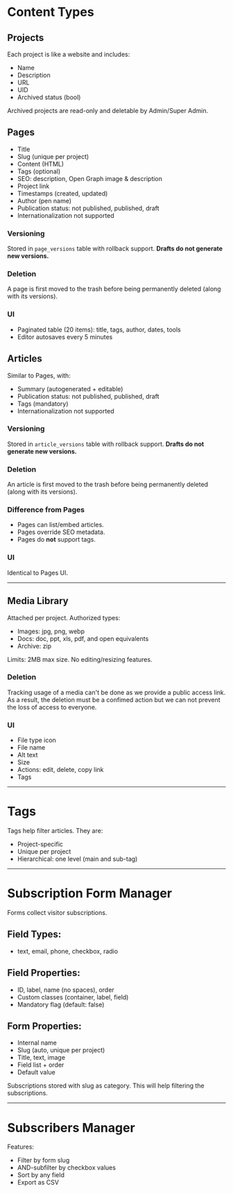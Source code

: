 # Content Types

## Projects

Each project is like a website and includes:

* Name
* Description
* URL
* UID
* Archived status (bool)

Archived projects are read-only and deletable by Admin/Super Admin.

## Pages

* Title
* Slug (unique per project)
* Content (HTML)
* Tags (optional)
* SEO: description, Open Graph image & description
* Project link
* Timestamps (created, updated)
* Author (pen name)
* Publication status: not published, published, draft
* Internationalization not supported

### Versioning

Stored in `page_versions` table with rollback support. **Drafts do not generate new versions.**

### Deletion

A page is first moved to the trash before being permanently deleted (along with its versions).

### UI

* Paginated table (20 items): title, tags, author, dates, tools
* Editor autosaves every 5 minutes

## Articles

Similar to Pages, with:

* Summary (autogenerated + editable)
* Publication status: not published, published, draft
* Tags (mandatory)
* Internationalization not supported

### Versioning

Stored in `article_versions` table with rollback support. **Drafts do not generate new versions.**

### Deletion

An article is first moved to the trash before being permanently deleted (along with its versions).

### Difference from Pages

* Pages can list/embed articles.
* Pages override SEO metadata.
* Pages do **not** support tags.

### UI

Identical to Pages UI.

---

## Media Library

Attached per project. Authorized types:

* Images: jpg, png, webp
* Docs: doc, ppt, xls, pdf, and open equivalents
* Archive: zip

Limits: 2MB max size. No editing/resizing features.

### Deletion

Tracking usage of a media can't be done as we provide a public access link. As a result, the deletion must be a confimed action but we can not prevent the loss of access to everyone.

### UI 

* File type icon
* File name
* Alt text
* Size
* Actions: edit, delete, copy link
* Tags

---

# Tags

Tags help filter articles. They are:

* Project-specific
* Unique per project
* Hierarchical: one level (main and sub-tag)

---

# Subscription Form Manager

Forms collect visitor subscriptions.

## Field Types:

* text, email, phone, checkbox, radio

## Field Properties:

* ID, label, name (no spaces), order
* Custom classes (container, label, field)
* Mandatory flag (default: false)

## Form Properties:

* Internal name
* Slug (auto, unique per project)
* Title, text, image
* Field list + order
* Default value

Subscriptions stored with slug as category. This will help filtering the subscriptions.

---

# Subscribers Manager

Features:

* Filter by form slug
* AND-subfilter by checkbox values
* Sort by any field
* Export as CSV
